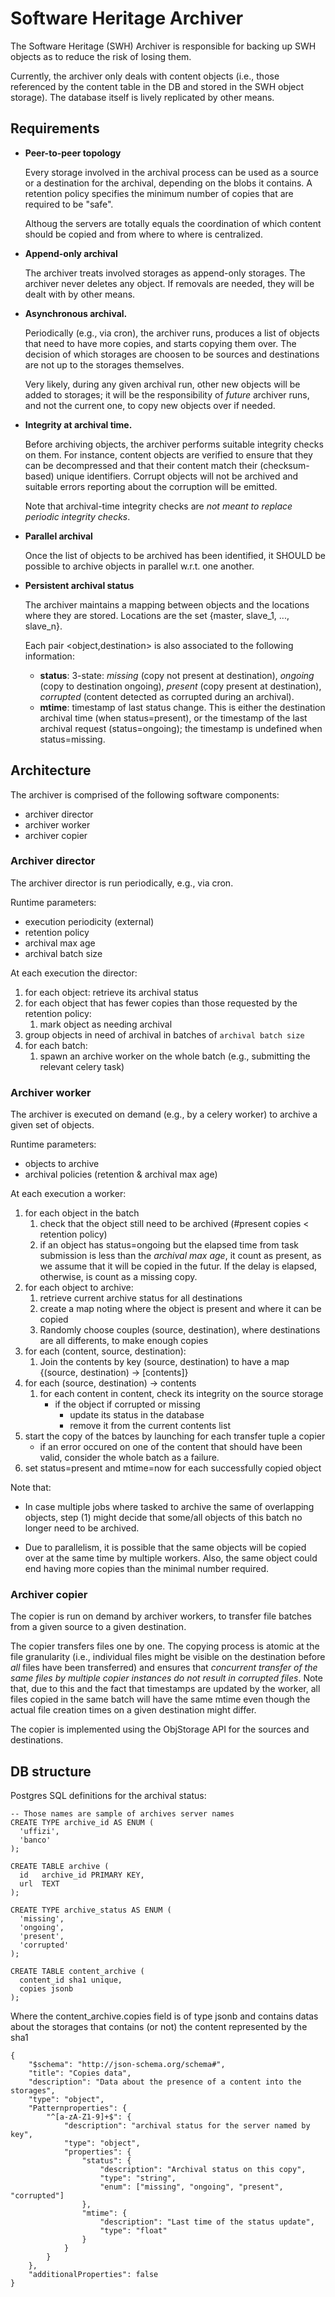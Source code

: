 Software Heritage Archiver
==========================

The Software Heritage (SWH) Archiver is responsible for backing up SWH objects
as to reduce the risk of losing them.

Currently, the archiver only deals with content objects (i.e., those referenced
by the content table in the DB and stored in the SWH object storage). The
database itself is lively replicated by other means.


Requirements
------------

* **Peer-to-peer topology**

  Every storage involved in the archival process can be used as a source or a
  destination for the archival, depending on the blobs it contains. A
  retention policy specifies the minimum number of copies that are required
  to be "safe".

  Althoug the servers are totally equals the coordination of which content
  should be copied and from where to where is centralized.

* **Append-only archival**

  The archiver treats involved storages as append-only storages. The archiver
  never deletes any object. If removals are needed, they will be dealt with
  by other means.

* **Asynchronous archival.**

  Periodically (e.g., via cron), the archiver runs, produces a list of objects
  that need to have more copies, and starts copying them over. The decision of
  which storages are choosen to be sources and destinations are not up to the
  storages themselves.

  Very likely, during any given archival run, other new objects will be added
  to storages; it will be the responsibility of *future* archiver runs, and
  not the current one, to copy new objects over if needed.

* **Integrity at archival time.**

  Before archiving objects, the archiver performs suitable integrity checks on
  them. For instance, content objects are verified to ensure that they can be
  decompressed and that their content match their (checksum-based) unique
  identifiers. Corrupt objects will not be archived and suitable errors
  reporting about the corruption will be emitted.

  Note that archival-time integrity checks are *not meant to replace periodic
  integrity checks*.

* **Parallel archival**

  Once the list of objects to be archived has been identified, it SHOULD be
  possible to archive objects in parallel w.r.t. one another.

* **Persistent archival status**

  The archiver maintains a mapping between objects and the locations where they
  are stored. Locations are the set {master, slave_1, ..., slave_n}.

  Each pair <object,destination> is also associated to the following
  information:

  * **status**: 3-state: *missing* (copy not present at destination), *ongoing*
    (copy to destination ongoing), *present* (copy present at destination),
    *corrupted* (content detected as corrupted during an archival).
  * **mtime**: timestamp of last status change. This is either the destination
    archival time (when status=present), or the timestamp of the last archival
    request (status=ongoing); the timestamp is undefined when status=missing.


Architecture
------------

The archiver is comprised of the following software components:

* archiver director
* archiver worker
* archiver copier


### Archiver director

The archiver director is run periodically, e.g., via cron.

Runtime parameters:

* execution periodicity (external)
* retention policy
* archival max age
* archival batch size

At each execution the director:

1. for each object: retrieve its archival status
2. for each object that has fewer copies than those requested by the
   retention policy:
   1. mark object as needing archival
3. group objects in need of archival in batches of `archival batch size`
4. for each batch:
   1. spawn an archive worker on the whole batch (e.g., submitting the relevant
      celery task)


### Archiver worker

The archiver is executed on demand (e.g., by a celery worker) to archive a
given set of objects.

Runtime parameters:

* objects to archive
* archival policies (retention & archival max age)

At each execution a worker:

1. for each object in the batch
   1. check that the object still need to be archived
      (#present copies < retention policy)
   2. if an object has status=ongoing but the elapsed time from task submission
      is less than the *archival max age*, it count as present, as we assume
      that it will be copied in the futur. If the delay is elapsed, otherwise,
      is count as a missing copy.
2. for each object to archive:
   1. retrieve current archive status for all destinations
   2. create a map noting where the object is present and where it can be copied
   3. Randomly choose couples (source, destination), where destinations are all
      differents, to make enough copies
3. for each (content, source, destination):
   1. Join the contents by key (source, destination) to have a map
      {(source, destination) -> [contents]}
4. for each (source, destination) -> contents
   1. for each content in content, check its integrity on the source storage
      * if the object if corrupted or missing
        * update its status in the database
        * remove it from the current contents list
5. start the copy of the batces by launching for each transfer tuple a copier
      * if an error occured on one of the content that should have been valid,
        consider the whole batch as a failure.
6. set status=present and mtime=now for each successfully copied object

Note that:

* In case multiple jobs where tasked to archive the same of overlapping
  objects, step (1) might decide that some/all objects of this batch no
  longer need to be archived.

* Due to parallelism, it is possible that the same objects will be copied
  over at the same time by multiple workers. Also, the same object could end
  having more copies than the minimal number required.


### Archiver copier

The copier is run on demand by archiver workers, to transfer file batches from
a given source to a given destination.

The copier transfers files one by one. The copying process is atomic at the file
granularity (i.e., individual files might be visible on the destination before
*all* files have been transferred) and ensures that *concurrent transfer of the
same files by multiple copier instances do not result in corrupted files*. Note
that, due to this and the fact that timestamps are updated by the worker, all
files copied in the same batch will have the same mtime even though the actual
file creation times on a given destination might differ.

The copier is implemented using the ObjStorage API for the sources and
destinations.


DB structure
------------

Postgres SQL definitions for the archival status:

    -- Those names are sample of archives server names
    CREATE TYPE archive_id AS ENUM (
      'uffizi',
      'banco'
    );

    CREATE TABLE archive (
      id   archive_id PRIMARY KEY,
      url  TEXT
    );

    CREATE TYPE archive_status AS ENUM (
      'missing',
      'ongoing',
      'present',
      'corrupted'
    );

    CREATE TABLE content_archive (
      content_id sha1 unique,
      copies jsonb
    );


Where the content_archive.copies field is of type jsonb and contains datas
about the storages that contains (or not) the content represented by the sha1

    {
        "$schema": "http://json-schema.org/schema#",
        "title": "Copies data",
        "description": "Data about the presence of a content into the storages",
        "type": "object",
        "Patternproperties": {
            "^[a-zA-Z1-9]+$": {
                "description": "archival status for the server named by key",
                "type": "object",
                "properties": {
                    "status": {
                        "description": "Archival status on this copy",
                        "type": "string",
                        "enum": ["missing", "ongoing", "present", "corrupted"]
                    },
                    "mtime": {
                        "description": "Last time of the status update",
                        "type": "float"
                    }
                }
            }
        },
        "additionalProperties": false
    }
